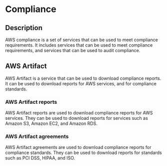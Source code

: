 # Compliance

## Description

AWS compliance is a set of services that can be used to meet compliance requirements. It includes services that can be used to meet compliance requirements, and services that can be used to audit compliance.

## AWS Artifact

AWS Artifact is a service that can be used to download compliance reports. It can be used to download reports for AWS services, and for compliance standards.

### AWS Artifact reports

AWS Artifact reports are used to download compliance reports for AWS services. They can be used to download reports for services such as Amazon S3, Amazon EC2, and Amazon RDS.

### AWS Artifact agreements

AWS Artifact agreements are used to download compliance reports for compliance standards. They can be used to download reports for standards such as PCI DSS, HIPAA, and ISO.
